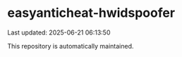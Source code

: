 # easyanticheat-hwidspoofer

Last updated: 2025-06-21 06:13:50

This repository is automatically maintained.
